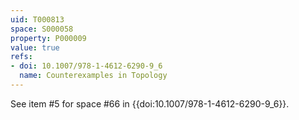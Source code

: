 ```yaml
---
uid: T000813
space: S000058
property: P000009
value: true
refs:
- doi: 10.1007/978-1-4612-6290-9_6
  name: Counterexamples in Topology
---
```


See item #5 for space #66 in {{doi:10.1007/978-1-4612-6290-9_6}}.
